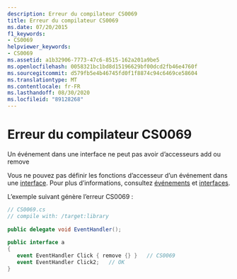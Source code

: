 ```yaml
---
description: Erreur du compilateur CS0069
title: Erreur du compilateur CS0069
ms.date: 07/20/2015
f1_keywords:
- CS0069
helpviewer_keywords:
- CS0069
ms.assetid: a1b32906-7773-47c6-8515-162a201a9be5
ms.openlocfilehash: 0058321bc1bd8d15196629bf00dcd2fb46e4760f
ms.sourcegitcommit: d579fb5e4b46745fd0f1f8874c94c6469ce58604
ms.translationtype: MT
ms.contentlocale: fr-FR
ms.lasthandoff: 08/30/2020
ms.locfileid: "89128268"
---
```

# <a name="compiler-error-cs0069"></a>Erreur du compilateur CS0069
Un événement dans une interface ne peut pas avoir d’accesseurs add ou remove  
  
 Vous ne pouvez pas définir les fonctions d’accesseur d’un événement dans une [interface](../language-reference/keywords/interface.md). Pour plus d’informations, consultez [événements](../programming-guide/events/index.md) et [interfaces](../programming-guide/interfaces/index.md).  
  
 L’exemple suivant génère l’erreur CS0069 :  
  
```csharp  
// CS0069.cs  
// compile with: /target:library  
  
public delegate void EventHandler();  
  
public interface a  
{  
   event EventHandler Click { remove {} }   // CS0069  
   event EventHandler Click2;   // OK  
}  
```

